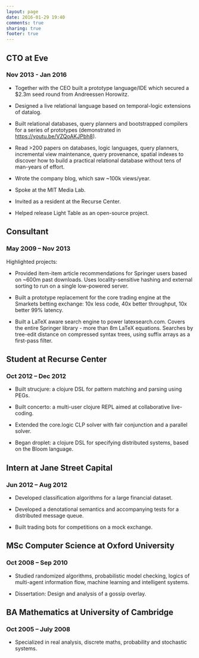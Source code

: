 ```yaml
---
layout: page
date: 2016-01-29 19:40
comments: true
sharing: true
footer: true
---
```


## CTO at Eve
### Nov 2013 - Jan 2016

* Together with the CEO built a prototype language/IDE which secured a $2.3m seed round from Andreessen Horowitz.

* Designed a live relational language based on temporal-logic extensions of datalog.

* Built relational databases, query planners and bootstrapped compilers for a series of prototypes (demonstrated in https://youtu.be/VZQoAKJPbh8).

* Read >200 papers on databases, logic languages, query planners, incremental view maintenance, query provenance, spatial indexes to discover how to build a practical relational database without tens of man-years of effort.

* Wrote the company blog, which saw ~100k views/year.

* Spoke at the MIT Media Lab.

* Invited as a resident at the Recurse Center.

* Helped release Light Table as an open-source project.

## Consultant
### May 2009 – Nov 2013

Highlighted projects:

* Provided item-item article recommendations for Springer users based on ~600m past downloads. Uses locality-sensitive hashing and external sorting to run on a single low-powered server.

* Built a prototype replacement for the core trading engine at the Smarkets betting exchange: 10x less code, 40x better throughput, 10x better 99% latency.

* Built a LaTeX aware search engine to power latexsearch.com. Covers the entire Springer library - more than 8m LaTeX equations. Searches by tree-edit distance on compressed syntax trees, using suffix arrays as a first-pass filter.

## Student at Recurse Center
### Oct 2012 – Dec 2012

* Built strucjure: a clojure DSL for pattern matching and parsing using PEGs.

* Built concerto: a multi-user clojure REPL aimed at collaborative live-coding.

* Extended the core.logic CLP solver with fair conjunction and a parallel solver.

* Began droplet: a clojure DSL for specifying distributed systems, based on the Bloom language.

## Intern at Jane Street Capital
### Jun 2012 – Aug 2012

* Developed classification algorithms for a large financial dataset.

* Developed a denotational semantics and accompanying tests for a distributed message queue.

* Built trading bots for competitions on a mock exchange.

## MSc Computer Science at Oxford University
### Oct 2008 – Sep 2010

* Studied randomized algorithms, probabilistic model checking, logics of multi-agent information flow, machine learning and intelligent systems.

* Dissertation: Design and analysis of a gossip overlay.

## BA Mathematics at University of Cambridge
### Oct 2005 – July 2008

* Specialized in real analysis, discrete maths, probability and stochastic systems.
